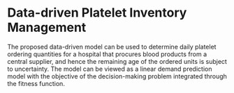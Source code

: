 # Data-driven Platelet Inventory Management
The proposed data-driven model can be used to determine daily platelet ordering quantities for a hospital that procures blood products from a central supplier, and hence the remaining age of the ordered units is subject to uncertainty. The model can be viewed as a linear demand prediction model with the objective of the decision-making problem integrated through the fitness function.
